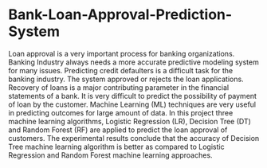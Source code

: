# Bank-Loan-Approval-Prediction-System

Loan approval is a very important process for banking organizations. Banking Industry always needs a more accurate predictive modeling system for
many issues. Predicting credit defaulters is a difficult task for the banking industry. The system approved or rejects the loan applications. Recovery of loans is
a major contributing parameter in the financial statements of a bank. It is very difficult to predict the
possibility of payment of loan by the customer. Machine Learning (ML) techniques are very useful in
predicting outcomes for large amount of data. In this project three machine learning algorithms, Logistic
Regression (LR), Decision Tree (DT) and Random Forest (RF) are applied to predict the loan approval
of customers. The experimental results conclude that the accuracy of Decision Tree machine learning algorithm is better as compared to Logistic
Regression and Random Forest machine learning approaches.
